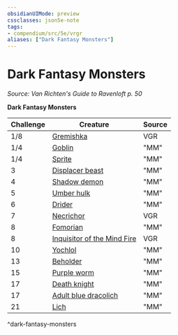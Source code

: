 ```yaml
---
obsidianUIMode: preview
cssclasses: json5e-note
tags:
- compendium/src/5e/vrgr
aliases: ["Dark Fantasy Monsters"]
---
```

# Dark Fantasy Monsters
*Source: Van Richten's Guide to Ravenloft p. 50* 

**Dark Fantasy Monsters**

| Challenge | Creature | Source |
|-----------|----------|--------|
| 1/8 | [Gremishka](compendium/bestiary/monstrosity/gremishka-vrgr.md) | VGR |
| 1/4 | [Goblin](compendium/bestiary/humanoid/goblin.md) | "MM" |
| 1/4 | [Sprite](compendium/bestiary/fey/sprite.md) | "MM" |
| 3 | [Displacer beast](compendium/bestiary/monstrosity/displacer-beast.md) | "MM" |
| 4 | [Shadow demon](compendium/bestiary/fiend/shadow-demon.md) | "MM" |
| 5 | [Umber hulk](compendium/bestiary/monstrosity/umber-hulk.md) | "MM" |
| 6 | [Drider](compendium/bestiary/monstrosity/drider.md) | "MM" |
| 7 | [Necrichor](compendium/bestiary/undead/necrichor-vrgr.md) | VGR |
| 8 | [Fomorian](compendium/bestiary/giant/fomorian.md) | "MM" |
| 8 | [Inquisitor of the Mind Fire](compendium/bestiary/humanoid/inquisitor-of-the-mind-fire-vrgr.md) | VGR |
| 10 | [Yochlol](compendium/bestiary/fiend/yochlol.md) | "MM" |
| 13 | [Beholder](compendium/bestiary/aberration/beholder.md) | "MM" |
| 15 | [Purple worm](compendium/bestiary/monstrosity/purple-worm.md) | "MM" |
| 17 | [Death knight](compendium/bestiary/undead/death-knight.md) | "MM" |
| 17 | [Adult blue dracolich](compendium/bestiary/undead/adult-blue-dracolich.md) | "MM" |
| 21 | [Lich](compendium/bestiary/undead/lich.md) | "MM" |
^dark-fantasy-monsters